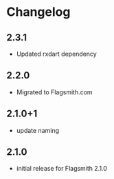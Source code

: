 # Changelog

## 2.3.1

* Updated rxdart dependency

## 2.2.0

* Migrated to Flagsmith.com

## 2.1.0+1

* update naming

## 2.1.0

* initial release for Flagsmith 2.1.0
